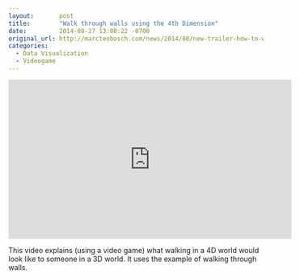 ```yaml
---
layout:       post
title:        "Walk through walls using the 4th Dimension"
date:         2014-08-27 13:08:22 -0700
original_url: http://marctenbosch.com/news/2014/08/new-trailer-how-to-walk-through-walls-using-the-fourth-dimension/
categories:
  - Data Visualization
  - Videogame
---
```


<iframe width="560" height="315" src="https://www.youtube.com/embed/9yW--eQaA2I" frameborder="0" allowfullscreen></iframe>

This video explains (using a video game) what walking in a 4D world would look like to someone in a 3D world. It uses the example of walking through walls.
